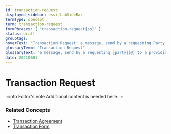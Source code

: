 ```yaml
---
id: transaction-request
displayed_sidebar: essifLabSideBar
termType: concept
term: transaction-request
formPhrases: [ "transaction-request{ss}" ]
status: draft
grouptags:
hoverText: "Transaction Request: a message, send by a requesting Party to a providing Party, that initiates the negotiation of a new Transaction Agreement between these Parties for the provisioning of a specific product or service."
glossaryTerm: "Transaction Request"
glossaryText: "a message, send by a requesting [party](@) to a providing [party](@), that initiates the negotiation of a new [transaction agreement](@) between these [parties](@) for the provisioning of a specific product or service."
date: 20210601
---
```


# Transaction Request

:::info Editor's note
Additional content is needed here.
:::

### Related Concepts

- [Transaction Agreement](@)
- [Transaction Form](@)